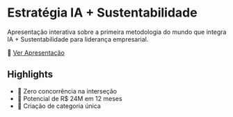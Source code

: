 # Estratégia IA + Sustentabilidade

Apresentação interativa sobre a primeira metodologia do mundo que integra 
IA + Sustentabilidade para liderança empresarial.

🔗 [Ver Apresentação](https://ia-nativo.github.io/estrategia-ia-sustentabilidade/)

## Highlights
- 🚀 Zero concorrência na interseção
- 💎 Potencial de R$ 24M em 12 meses
- 🌱 Criação de categoria única
